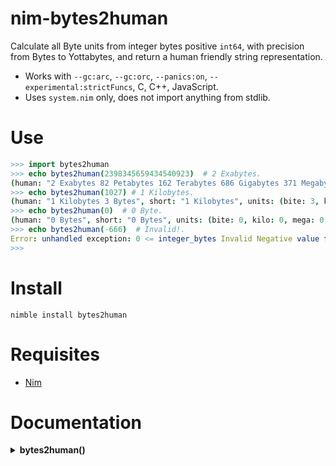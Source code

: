 # nim-bytes2human

Calculate all Byte units from integer bytes positive `int64`,
with precision from Bytes to Yottabytes, and return a human friendly string representation.

- Works with `--gc:arc`, `--gc:orc`, `--panics:on`, `--experimental:strictFuncs`, C, C++, JavaScript.
- Uses `system.nim` only, does not import anything from stdlib.


# Use

```nim
>>> import bytes2human
>>> echo bytes2human(2398345659434540923)  # 2 Exabytes.
(human: "2 Exabytes 82 Petabytes 162 Terabytes 686 Gigabytes 371 Megabytes 136 Kilobytes 891 Bytes", short: "2 Exabytes", units: (bite: 891, kilo: 136, mega: 371, giga: 686, tera: 162, peta: 82, exa: 2, zetta: 0))
>>> echo bytes2human(1027) # 1 Kilobytes.
(human: "1 Kilobytes 3 Bytes", short: "1 Kilobytes", units: (bite: 3, kilo: 1, mega: 0, giga: 0, tera: 0, peta: 0, exa: 0, zetta: 0))
>>> echo bytes2human(0)  # 0 Byte.
(human: "0 Bytes", short: "0 Bytes", units: (bite: 0, kilo: 0, mega: 0, giga: 0, tera: 0, peta: 0, exa: 0, zetta: 0))
>>> echo bytes2human(-666)  # Invalid!.
Error: unhandled exception: 0 <= integer_bytes Invalid Negative value for integer_bytes!. [AssertionError]
>>>
```


# Install

```
nimble install bytes2human
```


# Requisites

- [Nim](https://nim-lang.org)


# Documentation

<details>
    <summary><b>bytes2human()</b></summary>

**Description:**
Calculate Bytes, with precision from Bytes to Yottabytes.
Calculate all Byte units from integer_bytes positive integer.
The proc only accepts `int64`.

**Arguments:**
- `integer_bytes` Bytes size, positive `int64` type, required.

**Returns:** `HumanBytes` type, a tuple.

</details>
